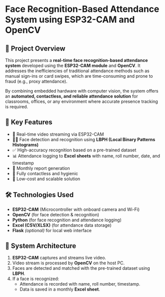 # Face Recognition-Based Attendance System using ESP32-CAM and OpenCV

## 📌 Project Overview

This project presents a **real-time face recognition-based attendance system** developed using the **ESP32-CAM module** and **OpenCV**. It addresses the inefficiencies of traditional attendance methods such as manual sign-ins or card swipes, which are time-consuming and prone to fraud (e.g., proxy attendance).

By combining embedded hardware with computer vision, the system offers an **automated, contactless, and reliable attendance solution** for classrooms, offices, or any environment where accurate presence tracking is required.

## 🧠 Key Features

- 🎥 Real-time video streaming via ESP32-CAM
- 🧑‍💼 Face detection and recognition using **LBPH (Local Binary Patterns Histograms)**
- ✅ High-accuracy recognition based on a pre-trained dataset
- 📊 Attendance logging to **Excel sheets** with name, roll number, date, and timestamp
- 📁 Monthly report generation
- 🧼 Fully contactless and hygienic
- 💸 Low-cost and scalable solution

## 🛠️ Technologies Used

- **ESP32-CAM** (Microcontroller with onboard camera and Wi-Fi)
- **OpenCV** (for face detection & recognition)
- **Python** (for face recognition and attendance logging)
- **Excel (CSV/XLSX)** (for attendance data storage)
- **Flask** *(optional)* for local web interface

## 🔧 System Architecture

1. **ESP32-CAM** captures and streams live video.
2. Video stream is processed by **OpenCV** on the host PC.
3. Faces are detected and matched with the pre-trained dataset using **LBPH**.
4. If a face is recognized:
   - Attendance is recorded with name, roll number, timestamp.
   - Data is saved in a monthly **Excel sheet**.
   




